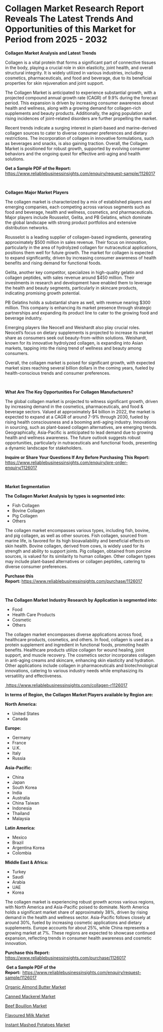 <p><h1>Collagen Market Research Report Reveals The Latest Trends And Opportunities of this Market for Period from 2025 - 2032</h1></p><p><strong>Collagen Market Analysis and Latest Trends</strong></p>
<p><p>Collagen is a vital protein that forms a significant part of connective tissues in the body, playing a crucial role in skin elasticity, joint health, and overall structural integrity. It is widely utilized in various industries, including cosmetics, pharmaceuticals, and food and beverage, due to its beneficial properties for skin rejuvenation and joint support.</p><p>The Collagen Market is anticipated to experience substantial growth, with a projected compound annual growth rate (CAGR) of 9.9% during the forecast period. This expansion is driven by increasing consumer awareness about health and wellness, along with a growing demand for collagen-rich supplements and beauty products. Additionally, the aging population and rising incidences of joint-related disorders are further propelling the market.</p><p>Recent trends indicate a surging interest in plant-based and marine-derived collagen sources to cater to diverse consumer preferences and dietary restrictions. The incorporation of collagen in innovative formulations, such as beverages and snacks, is also gaining traction. Overall, the Collagen Market is positioned for robust growth, supported by evolving consumer behaviors and the ongoing quest for effective anti-aging and health solutions.</p></p>
<p><strong>Get a Sample PDF of the Report:&nbsp;</strong> <a href="https://www.reliablebusinessinsights.com/enquiry/request-sample/1126017?utm_campaign=1837&utm_medium=2&utm_source=Github&utm_content=ia&utm_term=07042025&utm_id=collagen">https://www.reliablebusinessinsights.com/enquiry/request-sample/1126017</a></p>
<p>&nbsp;</p>
<p><strong>Collagen Major Market Players</strong></p>
<p><p>The collagen market is characterized by a mix of established players and emerging companies, each competing across various segments such as food and beverage, health and wellness, cosmetics, and pharmaceuticals. Major players include Rousselot, Gelita, and PB Gelatins, which dominate the global landscape with strong product portfolios and extensive distribution networks.</p><p>Rousselot is a leading supplier of collagen-based ingredients, generating approximately $500 million in sales revenue. Their focus on innovation, particularly in the area of hydrolyzed collagen for nutraceutical applications, positions them well for future growth. The market for collagen is expected to expand significantly, driven by increasing consumer awareness of health benefits and rising demand for functional foods.</p><p>Gelita, another key competitor, specializes in high-quality gelatin and collagen peptides, with sales revenue around $450 million. Their investments in research and development have enabled them to leverage the health and beauty segments, particularly in skincare products, indicating promising growth potential.</p><p>PB Gelatins holds a substantial share as well, with revenue nearing $300 million. This company is enhancing its market presence through strategic partnerships and expanding its product line to cater to the growing food and beverage industry.</p><p>Emerging players like Neocell and Weishardt also play crucial roles. Neocell’s focus on dietary supplements is projected to increase its market share as consumers seek out beauty-from-within solutions. Weishardt, known for its innovative hydrolyzed collagen, is expanding into Asian markets, tapping into the rising trend of wellness and beauty among consumers.</p><p>Overall, the collagen market is poised for significant growth, with expected market sizes reaching several billion dollars in the coming years, fueled by health-conscious trends and consumer preferences.</p></p>
<p>&nbsp;</p>
<p><strong>What Are The Key Opportunities For Collagen Manufacturers?</strong></p>
<p><p>The global collagen market is projected to witness significant growth, driven by increasing demand in the cosmetics, pharmaceuticals, and food & beverage sectors. Valued at approximately $4 billion in 2022, the market is expected to expand at a CAGR of around 7-9% through 2030, fueled by rising health consciousness and a booming anti-aging industry. Innovations in sourcing, such as plant-based collagen alternatives, are emerging trends. Geographically, Asia-Pacific is anticipated to lead demand due to growing health and wellness awareness. The future outlook suggests robust opportunities, particularly in nutraceuticals and functional foods, presenting a dynamic landscape for stakeholders.</p></p>
<p><strong>Inquire or Share Your Questions If Any Before Purchasing This Report:</strong> <a href="https://www.reliablebusinessinsights.com/enquiry/pre-order-enquiry/1126017?utm_campaign=1837&utm_medium=2&utm_source=Github&utm_content=ia&utm_term=07042025&utm_id=collagen">https://www.reliablebusinessinsights.com/enquiry/pre-order-enquiry/1126017</a></p>
<p>&nbsp;</p>
<p><strong>Market Segmentation</strong></p>
<p><strong>The Collagen Market Analysis by types is segmented into:</strong></p>
<p><ul><li>Fish Collagen</li><li>Bovine Collagen</li><li>Pig Collagen</li><li>Others</li></ul></p>
<p><p>The collagen market encompasses various types, including fish, bovine, and pig collagen, as well as other sources. Fish collagen, sourced from marine life, is favored for its high bioavailability and beneficial effects on skin health. Bovine collagen, derived from cows, is widely used for its strength and ability to support joints. Pig collagen, obtained from porcine sources, is valued for its similarity to human collagen. Other collagen types may include plant-based alternatives or collagen peptides, catering to diverse consumer preferences.</p></p>
<p><strong>Purchase this Report:&nbsp;</strong><a href="https://www.reliablebusinessinsights.com/purchase/1126017?utm_campaign=1837&utm_medium=2&utm_source=Github&utm_content=ia&utm_term=07042025&utm_id=collagen">https://www.reliablebusinessinsights.com/purchase/1126017</a></p>
<p>&nbsp;</p>
<p><strong>The Collagen Market Industry Research by Application is segmented into:</strong></p>
<p><ul><li>Food</li><li>Health Care Products</li><li>Cosmetic</li><li>Others</li></ul></p>
<p><p>The collagen market encompasses diverse applications across food, healthcare products, cosmetics, and others. In food, collagen is used as a protein supplement and ingredient in functional foods, promoting health benefits. Healthcare products utilize collagen for wound healing, joint support, and muscle recovery. The cosmetics sector incorporates collagen in anti-aging creams and skincare, enhancing skin elasticity and hydration. Other applications include collagen in pharmaceuticals and biotechnological innovations, catering to various industry needs while emphasizing its versatility and effectiveness.</p></p>
<p><a href="https://www.reliablebusinessinsights.com/collagen-r1126017?utm_campaign=1837&utm_medium=2&utm_source=Github&utm_content=ia&utm_term=07042025&utm_id=collagen">&nbsp;https://www.reliablebusinessinsights.com/collagen-r1126017</a></p>
<p><strong>In terms of Region, the Collagen Market Players available by Region are:</strong></p>
<p>
    <p> <strong> North America: </strong>
        <ul>
            <li>United States</li>
            <li>Canada</li>
        </ul>
        </p> 
    <p> <strong> Europe: </strong>
        <ul>
            <li>Germany</li>
            <li>France</li>
            <li>U.K.</li>
            <li>Italy</li>
            <li>Russia</li>
        </ul>
        </p> 
    <p> <strong> Asia-Pacific: </strong>
        <ul>
            <li>China</li>
            <li>Japan</li>
            <li>South Korea</li>
            <li>India</li>
            <li>Australia</li>
            <li>China Taiwan</li>
            <li>Indonesia</li>
            <li>Thailand</li>
            <li>Malaysia</li>
        </ul>
        </p> 
    <p> <strong> Latin America: </strong>
        <ul>
            <li>Mexico</li>
            <li>Brazil</li>
            <li>Argentina Korea</li>
            <li>Colombia</li>
        </ul>
        </p> 
    <p> <strong> Middle East & Africa: </strong>
        <ul>
            <li>Turkey</li>
            <li>Saudi</li>
            <li>Arabia</li>
            <li>UAE</li>
            <li>Korea</li>
        </ul>
    </p>
    </p>
<p><p>The collagen market is experiencing robust growth across various regions, with North America and Asia-Pacific poised to dominate. North America holds a significant market share of approximately 38%, driven by rising demand in the health and wellness sector. Asia-Pacific follows closely at around 30%, fueled by increasing cosmetic applications and dietary supplements. Europe accounts for about 25%, while China represents a growing market at 7%. These regions are expected to showcase continued expansion, reflecting trends in consumer health awareness and cosmetic innovation.</p></p>
<p><strong>Purchase this Report: </strong><a href="https://www.reliablebusinessinsights.com/purchase/1126017?utm_campaign=1837&utm_medium=2&utm_source=Github&utm_content=ia&utm_term=07042025&utm_id=collagen">https://www.reliablebusinessinsights.com/purchase/1126017</a></p>
<p>&nbsp;<strong>Get a Sample PDF of the Report:&nbsp;&nbsp;</strong><a href="https://www.reliablebusinessinsights.com/enquiry/request-sample/1126017?utm_campaign=1837&utm_medium=2&utm_source=Github&utm_content=ia&utm_term=07042025&utm_id=collagen">https://www.reliablebusinessinsights.com/enquiry/request-sample/1126017</a></p>
<p><strong></strong></p>
<p><p><a href="https://github.com/keohannchavo/Market-Research-Report-List-1/blob/main/organic-almond-butter-market.md?utm_campaign=1837&utm_medium=2&utm_source=Github&utm_content=ia&utm_term=07042025&utm_id=collagen">Organic Almond Butter Market</a></p><p><a href="https://github.com/dukerghostki/Market-Research-Report-List-1/blob/main/canned-mackerel-market.md?utm_campaign=1837&utm_medium=2&utm_source=Github&utm_content=ia&utm_term=07042025&utm_id=collagen">Canned Mackerel Market</a></p><p><a href="https://github.com/ssaradulai/Market-Research-Report-List-1/blob/main/beef-bouillon-market.md?utm_campaign=1837&utm_medium=2&utm_source=Github&utm_content=ia&utm_term=07042025&utm_id=collagen">Beef Bouillon Market</a></p><p><a href="https://github.com/elroddrewspm/Market-Research-Report-List-1/blob/main/flavoured-milk-market.md?utm_campaign=1837&utm_medium=2&utm_source=Github&utm_content=ia&utm_term=07042025&utm_id=collagen">Flavoured Milk Market</a></p><p><a href="https://github.com/helmeludu/Market-Research-Report-List-1/blob/main/instant-mashed-potatoes-market.md?utm_campaign=1837&utm_medium=2&utm_source=Github&utm_content=ia&utm_term=07042025&utm_id=collagen">Instant Mashed Potatoes Market</a></p></p>